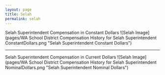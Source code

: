 ```yaml
---
layout: page
title: Selah
permalink: selah
---
```



Selah Superintendent Compensation in Constant Dollars
![Selah Image](pages/WA School District Compensation History for Selah Superintendent ConstantDollars.png "Selah Superintendent Constant Dollars")
___

Selah Superintendent Compensation in Current Dollars
![Selah Image](pages/WA School District Compensation History for Selah Superintendent NominalDollars.png "Selah Superintendent Nominal Dollars")